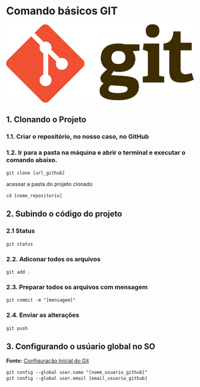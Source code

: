 # Comando básicos GIT

![LogoGit](/assets/gitlogo.png)


## 1. Clonando o Projeto

### 1.1. Criar o repositório, no nosso caso, no GitHub

### 1.2. Ir para a pasta na máquina e abrir o terminal e executar o comando abaixo.


```shell
git clone [url_github]
```
acessar a pasta do projeto clonado

```shell
cd [nome_repositorio]
```
## 2. Subindo o código do projeto

### 2.1 Status
```shell
git status
```

### 2.2. Adiconar todos os arquivos 
```shell
git add .
```

### 2.3. Preparar todos os arquivos com mensagem
```shell
git commit -m "[mensagem]"
```

### 2.4. Enviar as alterações
```shell
git push
```
## 3. Configurando o usúario global no SO
**Fonte:** [Configuração Inicial do Git](https://git-scm.com/book/pt-br/v2/Come%C3%A7ando-Configura%C3%A7%C3%A3o-Inicial-do-Git)

```shell
git config --global user.name "[nome_usuario_github]"
git config --global user.email [email_usuario_github]
```
